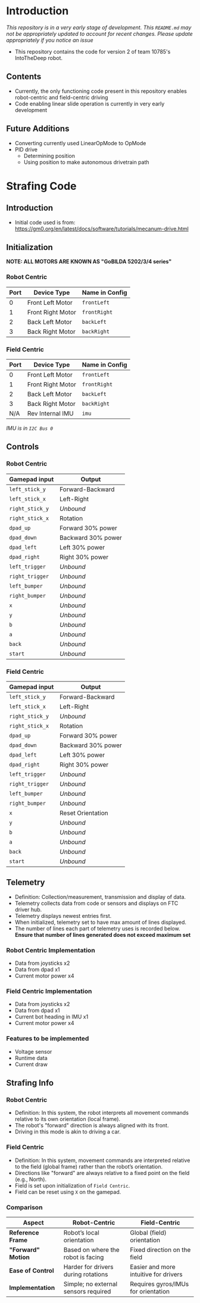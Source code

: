 # Introduction
*This repository is in a very early stage of development.* 
*This `README.md` may not be appropriately updated to account for recent changes. Please update appropriately if you notice an issue*
- This repository contains the code for version 2 of team 10785's IntoTheDeep robot.
## Contents
- Currently, the only functioning code present in this repository enables robot-centric and field-centric driving
- Code enabling linear slide operation is currently in very early development

## Future Additions
- Converting currently used LinearOpMode to OpMode
- PID drive
  - Determining position
  - Using position to make autonomous drivetrain path

# Strafing Code
## Introduction
- Initial code used is from: https://gm0.org/en/latest/docs/software/tutorials/mecanum-drive.html
## Initialization
**NOTE: ALL MOTORS ARE KNOWN AS "GoBILDA 5202/3/4 series"**

### Robot Centric
| **Port** | **Device Type**   | **Name in Config** |
|----------|-------------------|--------------------|
| 0        | Front Left Motor  | `frontLeft`        |
| 1        | Front Right Motor | `frontRight`       |
| 2        | Back Left Motor   | `backLeft`         |
| 3        | Back Right Motor  | `backRight`        |

### Field Centric
| **Port**  | **Device Type**   | **Name in Config** |
|-----------|-------------------|--------------------|
| 0         | Front Left Motor  | `frontLeft`        |
| 1         | Front Right Motor | `frontRight`       |
| 2         | Back Left Motor   | `backLeft`         |
| 3         | Back Right Motor  | `backRight`        |
| N/A       | Rev Internal IMU  | `imu`              |

*IMU is in `I2C Bus 0`*

## Controls
### Robot Centric
| Gamepad input   | Output             |
|-----------------|--------------------|
| `left_stick_y`  | Forward-Backward   |
| `left_stick_x`  | Left-Right         |
| `right_stick_y` | *Unbound*          |
| `right_stick_x` | Rotation           |
| `dpad_up`       | Forward 30% power  |
| `dpad_down`     | Backward 30% power |
| `dpad_left`     | Left 30% power     |
| `dpad_right`    | Right 30% power    |
| `left_trigger`  | *Unbound*          |
| `right_trigger` | *Unbound*          |
| `left_bumper`   | *Unbound*          |
| `right_bumper`  | *Unbound*          |
| `x`             | *Unbound*          |
| `y`             | *Unbound*          |
| `b`             | *Unbound*          |
| `a`             | *Unbound*          |
| `back`          | *Unbound*          |
| `start`         | *Unbound*          |

### Field Centric
| Gamepad input   | Output             |
|-----------------|--------------------| 
| `left_stick_y`  | Forward-Backward   |
| `left_stick_x`  | Left-Right         |
| `right_stick_y` | *Unbound*          |
| `right_stick_x` | Rotation           |
| `dpad_up`       | Forward 30% power  |
| `dpad_down`     | Backward 30% power |
| `dpad_left`     | Left 30% power     |
| `dpad_right`    | Right 30% power    |
| `left_trigger`  | *Unbound*          |
| `right_trigger` | *Unbound*          |
| `left_bumper`   | *Unbound*          |
| `right_bumper`  | *Unbound*          |
| `x`             | Reset Orientation  |
| `y`             | *Unbound*          |
| `b`             | *Unbound*          |
| `a`             | *Unbound*          |
| `back`          | *Unbound*          |
| `start`         | *Unbound*          |

## Telemetry
- Definition: Collection/measurement, transmission and display of data.
- Telemetry collects data from code or sensors and displays on FTC driver hub.
- Telemetry displays newest entries first.
- When initialized, telemetry set to have max amount of lines displayed.
- The number of lines each part of telemetry uses is recorded below.
  **Ensure that number of lines generated does not exceed maximum set**
### Robot Centric Implementation
- Data from joysticks x2
- Data from dpad x1
- Current motor power x4
### Field Centric Implementation
- Data from joysticks x2
- Data from dpad x1
- Current bot heading in IMU x1
- Current motor power x4
### Features to be implemented
- Voltage sensor
- Runtime data
- Current draw

## Strafing Info
### Robot Centric
- Definition: In this system, the robot interprets all movement commands relative to its own orientation (local frame).
- The robot's "forward" direction is always aligned with its front.
- Driving in this mode is akin to driving a car.

### Field Centric
- Definition: In this system, movement commands are interpreted relative to the field (global frame) rather than the robot’s orientation.
- Directions like "forward" are always relative to a fixed point on the field (e.g., North).
- Field is set upon initialization of `Field Centric`.
- Field can be reset using `X` on the gamepad.

### Comparison
| Aspect                | Robot-Centric                        | Field-Centric                         |
|-----------------------|--------------------------------------|---------------------------------------|
| **Reference Frame**   | Robot’s local orientation            | Global (field) orientation            |
| **"Forward" Motion**  | Based on where the robot is facing   | Fixed direction on the field          |
| **Ease of Control**   | Harder for drivers during rotations  | Easier and more intuitive for drivers |
| **Implementation**    | Simple; no external sensors required | Requires gyros/IMUs for orientation   |
